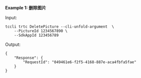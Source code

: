 **Example 1: 删除图片**



Input: 

```
tccli trtc DeletePicture --cli-unfold-argument  \
    --PictureId 1234567890 \
    --SdkAppId 123456789
```

Output: 
```
{
    "Response": {
        "RequestId": "049461e6-f2f5-4168-887e-aca4fbfa5fae"
    }
}
```

